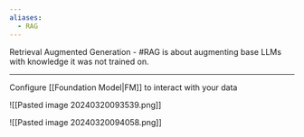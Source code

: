 ```yaml
---
aliases:
  - RAG
---
```


Retrieval Augmented Generation - #RAG is about augmenting base LLMs with knowledge it was not trained on. 


---- 
Configure [[Foundation Model|FM]]  to interact with your data

![[Pasted image 20240320093539.png]]


![[Pasted image 20240320094058.png]]

